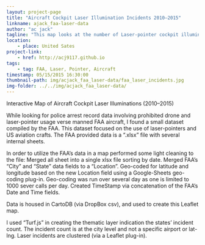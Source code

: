 ```yaml
---
layout: project-page
title: "Aircraft Cockpit Laser Illumination Incidents 2010–2015"
linkname: ajack_faa-laser-data
author: "ac jack"
tagline: "This map looks at the number of Laser-pointer cockpit illumination by state."
location:
    - place: United Sates
project-link:
    - href: http://acj9117.github.io
tags:
    - tag: FAA, Laser, Pointer, Aircraft
timestamp: 05/15/2015 16:30:00
thumbnail-path: img/acjack_faa_laser-data/faa_laser_incidents.jpg
img-folder: ../../img/acjack_faa_laser-data/
---
```


Interactive Map of Aircraft Cockpit Laser Illuminations (2010–2015)

While looking for police arrest record data involving prohibited drone and laser-pointer usage verse manned FAA aircraft, I found a small dataset compiled by the FAA. This dataset focused on the use of laser-pointers and US aviation crafts. The FAA provided data is a “.xlsx” file with several internal sheets.

In order to utilize the FAA’s data in a map performed some light cleaning to the file:
	Merged all sheet into a single xlsx file sorting by date.
	Merged FAA’s “City” and “State” data fields to a “Location”.
	Geo-coded for latitude and longitude based on the new Location field using a Google-Sheets geo-coding plug-in. Geo-coding was run over several day as one is limited to 1000 sever calls per day.
	Created TimeStamp via concatenation of the FAA’s Date and Time fields.

Data is housed in CartoDB (via DropBox csv), and used to create this Leaflet map.

I used “Turf.js” in creating the thematic layer indication the states’ incident count.
The incident count is at the city level and not a specific airport or lat-lng. 
Laser incidents are clustered (via a Leaflet plug-in).
